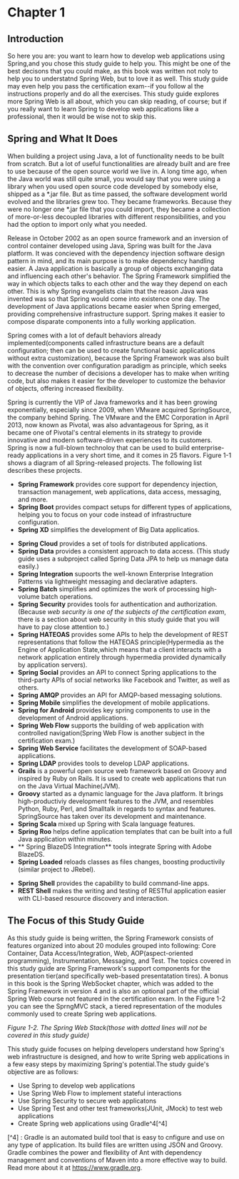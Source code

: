 # Chapter 1
## Introduction

So here you are: you want to learn how to develop web applications using Spring,and you chose this study guide to help you. This might be one of the best decisons that you could make, as this book was written not noly to help you to understatnd Spring Web, but to love it as well. This study guide may even help you pass the certification exam--if you follow al the instructions properly and do all the exercises. This study guide explores more Spring Web is all about, which you can skip reading, of course; but if you really want to learn Spring to develop web applications like a professional, then it would be wise not to skip this.


## Spring and What It Does
When building a project using Java, a lot of functionality needs to be built from scratch. But a lot of useful functionalities are already built and are free to use because of the open source world we live in. A long time ago, when the Java world was still quite small, you would say that you were using a library when you used open source code developed by somebody else, shipped as a *.jar file. But as time passed, the software development world evolved and the libraries grew too.  They became frameworks. Because they were no longer one *.jar file that you could import, they became a collection of more-or-less decoupled libraries with different responsibilities, and you had the option to import only what you needed.

Release in October 2002 as an open source framework and an inversion of control container developed using Java, Spring was built for the Java platform. It was concieved with the dependency injection software design pattern in mind, and its main purpose is to make dependency handling easier. A Java application is basically a group of objects exchanging data and influencing each other's behavior. The Spring Framework simplified the way in which objects talks to each other and the way they depend on each other. This is why Spring evangelists claim that the reason Java was invented was so that Spring would come into existence one day. The development of Java applications became easier when Spring emerged, providing comprehensive infrastructure support. Spring makes it easier to compose disparate components into a fully working application.

Spring comes with a lot of default behaviors already implemented(components called infrastructure beans are a default configuration; then can be used to create functional basic applications without extra customization), because the Spring Framework was also built with the convention over configuration paradigm as principle, which seeks to decrease the number of decisions a developer has to make when writing code, but also makes it easier for the developer to customize the behavior of objects, offering increased flexibility.

Spring is currently the VIP of Java frameworks and it has been growing exponentially, especially since 2009, when VMware acquired SpringSource, the company behind Spring. The VMware and the EMC Corporation in April 2013, now known as Pivotal, was also advantageous for Spring, as it became one of Pivotal's central elements in its strategy to provide innovative and modern software-driven experiences to its customers. Spring is now a full-blown technoloy that can be used to build enterprise-ready applications in a very short time, and it comes in 25 flavors. Figure 1-1 shows a diagram of all Spring-released projects. The following list describes these projects.


* **Spring Framework** provides core support for dependency injection, transaction management, web applications, data access, messaging, and more.
* **Spring Boot** provides compact setups for different types of applications, helping you to focus on your code instead of infrastructure configuration.
* **Spring XD** simplifies the development of Big Data applicatios.

[^n]: You can read about these projects, as well as other pojects that have not released officially(Spring Session, for example) in detail at http://spring.io/projects.

* **Spring Cloud** provides a set of tools for distributed applications.
* **Spring Data** provides a consistent approach to data access. (This study guide uses a subproject called Spring Data JPA to help us manage data easily.)
* **Spring Integration** supoorts the well-known Enterprise Integration Patterns via lightweight messaging and declarative adapters.
* **Spring Batch** simplifies and optimizes the work of processing high-volume batch operations.
* **Spring Security** provides tools for authentication and authorization. (Because _web security is one of the subjects of the certification exam_, there is a section about web security in this study guide that you will have to pay close attention to.)
* **Spring HATEOAS** provides some APIs to help the development of REST representations that follow the HATEOAS principle(Hypermedia as the Engine of Application State,which means that a client interacts with a network application entirely through hypermedia provided dynamically by application servers).
* **Spring Social** provides an API to connect Spring applications to the third-party APIs of social networks like Facebook and Twitter, as well as others.
* **Spring AMQP** provides an API for AMQP-based messaging solutions.
* **Spring Mobile** simplifies the development of mobile applications.
* **Spring for Android** provides key spring components to use in the development of Android applications.
* **Spring Web Flow** supports the building of web application with controlled navigation(Spring Web Flow is another subject in the certification exam.)
* **Spring Web Service** facilitates the development of SOAP-based applications.
* **Spring LDAP** provides tools to develop LDAP applications.
* **Grails** is a powerful open source web framework based on Groovy and inspired by Ruby on Rails. It is used to create web applications that run on the Java Virtual Machine(JVM).
* **Groovy** started as a dynamic language for the Java platform. It brings high-productiviy development features to the JVM,  and resembles Python, Ruby, Perl, and Smalltalk in regards to syntax and features. SpringSource has taken over its development and maintenance.
* **Spring Scala** mixed up Spring with Scala language features.
* **Spring Roo** helps define application templates that can be built into a full Java application within minutes.
* ** Spring  BlazeDS Integration** tools integrate Spring with Adobe BlazeDS.
* **Spring Loaded** reloads classes as files changes, boosting productivily (similar project to JRebel).

[^n]: Pivotal decided to stop funding this project in March 2015.
[^n]: Funding for this project also enned din March 2015.

* **Spring Shell** provides the capability to build command-line apps.
* **REST Shell** makes the writing and testing of RESTful application easier with CLI-based resource discovery and interaction.

## The Focus of this Study Guide
As this study guide is being written, the Spring Framework consists of features organized into about 20 modules grouped into following: Core Container, Data Access/Integration, Web, AOP(aspect-oriented programming), Instrumentation, Messaging, and Test.
   The topics covered in this study guide are Spring Framework's support components for the presentation tier(and specifically web-based presentatation tires). A bonus in this book is the Spring WebSocket chapter, which was added to the Spring Framework in version 4 and is also an optional part of the official Spring Web course not featured in the certification exam. In the Figure 1-2 you can see the SprngMVC stack, a tiered representation of the modules commonly used to create Spring web applications.

_Figure 1-2. The Spring Web Stack(those with dotted lines will not be covered in this study guide)_

This study guide focuses on helping developers understand how Spring's web infrastructure is designed, and how to write Spring web applications in a few easy steps by maximizing Spring's potential.The study guide's objective are as follows:
- Use Spring to develop web applications
- Use Spring Web Flow to implement stateful interactions
- Use Spring Security to secure web applicatons
- Use Spring Test and other test frameworks(JUnit, JMock) to test web applications
- Create Spring web applications using Gradle^4[^4]

[^4] : Gradle is an automated build tool that is easy to cnfigure and use on any type of application. Its build files are written using JSON and Groovy. Gradle combines the power and flexibility of Ant with dependency management and conventions of Maven into a more effective way to build. Read more about it at https://www.gradle.org.











































